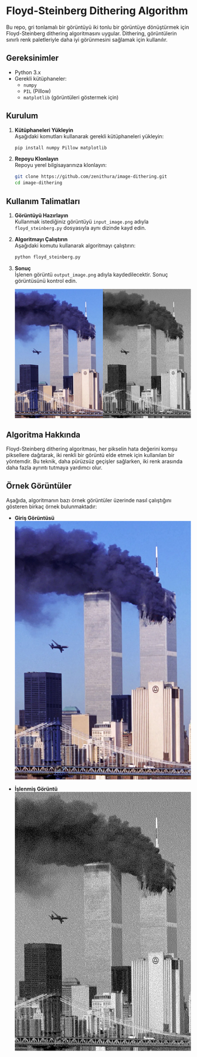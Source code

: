 
# Floyd-Steinberg Dithering Algorithm

Bu repo, gri tonlamalı bir görüntüyü iki tonlu bir görüntüye dönüştürmek için Floyd-Steinberg dithering algoritmasını uygular. Dithering, görüntülerin sınırlı renk paletleriyle daha iyi görünmesini sağlamak için kullanılır.

## Gereksinimler

- Python 3.x
- Gerekli kütüphaneler:
  - `numpy`
  - `PIL` (Pillow)
  - `matplotlib` (görüntüleri göstermek için)

## Kurulum

1. **Kütüphaneleri Yükleyin**  
   Aşağıdaki komutları kullanarak gerekli kütüphaneleri yükleyin:

   ```bash
   pip install numpy Pillow matplotlib
   ```

2. **Repoyu Klonlayın**  
   Repoyu yerel bilgisayarınıza klonlayın:

   ```bash
   git clone https://github.com/zenithura/image-dithering.git
   cd image-dithering
   ```

## Kullanım Talimatları

1. **Görüntüyü Hazırlayın**  
   Kullanmak istediğiniz görüntüyü `input_image.png` adıyla `floyd_steinberg.py` dosyasıyla aynı dizinde kayd edin.

2. **Algoritmayı Çalıştırın**  
   Aşağıdaki komutu kullanarak algoritmayı çalıştırın:

   ```bash
   python floyd_steinberg.py
   ```

3. **Sonuç**  
   İşlenen görüntü `output_image.png` adıyla kaydedilecektir. Sonuç görüntüsünü kontrol edin.

   ![Çıktı Görüntüsü](combine.jpg)  

## Algoritma Hakkında

Floyd-Steinberg dithering algoritması, her pikselin hata değerini komşu piksellere dağıtarak, iki renkli bir görüntü elde etmek için kullanılan bir yöntemdir. Bu teknik, daha pürüzsüz geçişler sağlarken, iki renk arasında daha fazla ayrıntı tutmaya yardımcı olur.

## Örnek Görüntüler

Aşağıda, algoritmanın bazı örnek görüntüler üzerinde nasıl çalıştığını gösteren birkaç örnek bulunmaktadır:

- **Giriş Görüntüsü**  
  ![Giriş Görüntüsü](911.webp)  
  

- **İşlenmiş Görüntü**  
  ![İşlenmiş Görüntü](output.png)  
  
